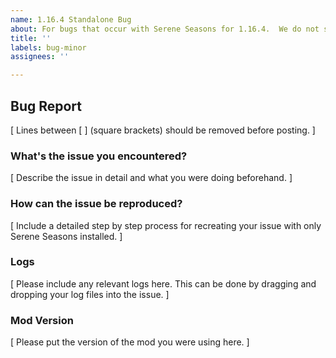 ```yaml
---
name: 1.16.4 Standalone Bug
about: For bugs that occur with Serene Seasons for 1.16.4.  We do not support older versions!
title: ''
labels: bug-minor
assignees: ''

---
```


## Bug Report

[ Lines between [ ] (square brackets) should be removed before posting. ]</br>

### What's the issue you encountered?

[ Describe the issue in detail and what you were doing beforehand. ]</br>

### How can the issue be reproduced?

[ Include a detailed step by step process for recreating your issue with only Serene Seasons installed. ]</br>

### Logs

[ Please include any relevant logs here. This can be done by dragging and dropping your log files into the issue. ]</br>

### Mod Version
[ Please put the version of the mod you were using here. ]</br>
